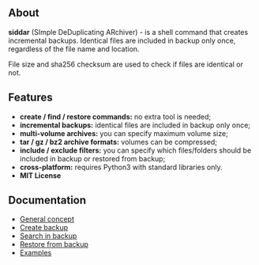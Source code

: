 ## About

**siddar** (SImple DeDuplicating ARchiver) - is a shell command that creates incremental backups. Identical files are included in backup only once, regardless of the file name and location.

File size and sha256 checksum are used to check if files are identical or not.

## Features

* **create / find / restore commands:** no extra tool is needed;
* **incremental backups:** identical files are included in backup only once;
* **multi-volume archives:** you can specify maximum volume size;
* **tar / gz / bz2 archive formats:** volumes can be compressed;
* **include / exclude filters:** you can specify which files/folders should be included in backup or restored from backup;
* **cross-platform:** requires Python3 with standard libraries only.
* **MIT License**

## Documentation

* [General concept](CONCEPT.md)
* [Create backup](CREATE.md)
* [Search in backup](SEARCH.md)
* [Restore from backup](RESTORE.md)
* [Examples](EXAMPLES.md)
